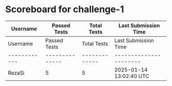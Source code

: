 # Scoreboard for challenge-1
| Username   | Passed Tests | Total Tests | Last Submission Time |
|------------|--------------|-------------|----------------------|
| Username | Passed Tests | Total Tests | Last Submission Time |
|------------ | -------------- | ------------- | ----------------------|
| RezaSi | 5 | 5 | 2025-01-14 13:02:40 UTC |
